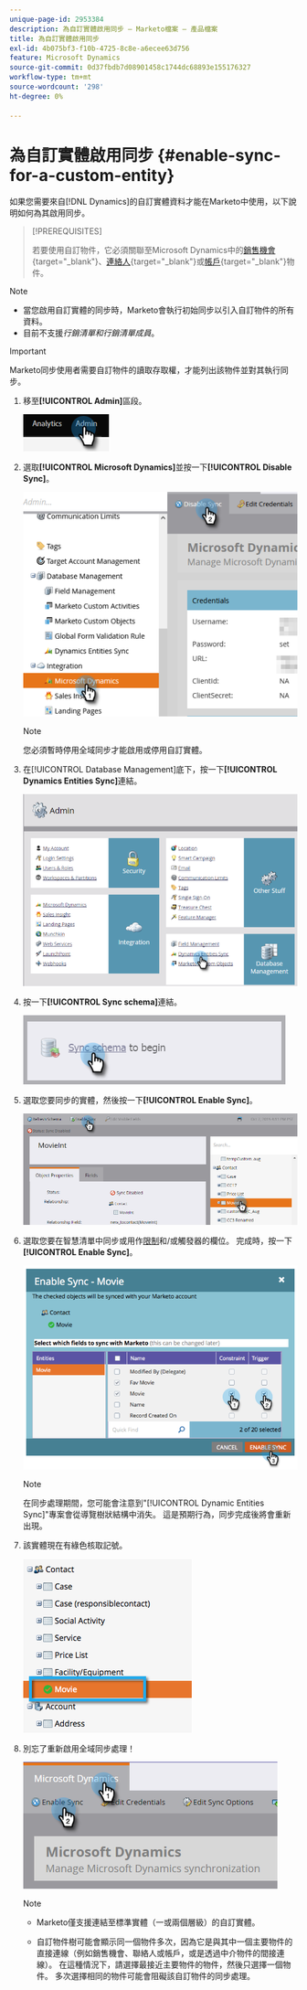 ```yaml
---
unique-page-id: 2953384
description: 為自訂實體啟用同步 — Marketo檔案 — 產品檔案
title: 為自訂實體啟用同步
exl-id: 4b075bf3-f10b-4725-8c8e-a6ecee63d756
feature: Microsoft Dynamics
source-git-commit: 0d37fbdb7d08901458c1744dc68893e155176327
workflow-type: tm+mt
source-wordcount: '298'
ht-degree: 0%

---
```


# 為自訂實體啟用同步 {#enable-sync-for-a-custom-entity}

如果您需要來自[!DNL Dynamics]的自訂實體資料才能在Marketo中使用，以下說明如何為其啟用同步。

>[!PREREQUISITES]
>
>若要使用自訂物件，它必須關聯至Microsoft Dynamics中的[銷售機會](/help/marketo/product-docs/crm-sync/microsoft-dynamics-sync/microsoft-dynamics-sync-details/microsoft-dynamics-sync-lead-sync.md){target="_blank"}、[連絡人](/help/marketo/product-docs/crm-sync/microsoft-dynamics-sync/microsoft-dynamics-sync-details/microsoft-dynamics-sync-contact-sync.md){target="_blank"}或[帳戶](/help/marketo/product-docs/crm-sync/microsoft-dynamics-sync/microsoft-dynamics-sync-details/microsoft-dynamics-sync-account-sync.md){target="_blank"}物件。

>[!NOTE]
>
>* 當您啟用自訂實體的同步時，Marketo會執行初始同步以引入自訂物件的所有資料。
>* 目前不支援&#x200B;_行銷清單和行銷清單成員_。

>[!IMPORTANT]
>
>Marketo同步使用者需要自訂物件的讀取存取權，才能列出該物件並對其執行同步。

1. 移至&#x200B;**[!UICONTROL Admin]**&#x200B;區段。

   ![](assets/enable-sync-for-a-custom-entity-1.png)

1. 選取&#x200B;**[!UICONTROL Microsoft Dynamics]**&#x200B;並按一下&#x200B;**[!UICONTROL Disable Sync]**。

   ![](assets/enable-sync-for-a-custom-entity-2.png)

   >[!NOTE]
   >
   >您必須暫時停用全域同步才能啟用或停用自訂實體。

1. 在[!UICONTROL Database Management]底下，按一下&#x200B;**[!UICONTROL Dynamics Entities Sync]**&#x200B;連結。

   ![](assets/enable-sync-for-a-custom-entity-3.png)

1. 按一下&#x200B;**[!UICONTROL Sync schema]**&#x200B;連結。

   ![](assets/enable-sync-for-a-custom-entity-4.png)

1. 選取您要同步的實體，然後按一下&#x200B;**[!UICONTROL Enable Sync]**。

   ![](assets/enable-sync-for-a-custom-entity-5.png)

1. 選取您要在智慧清單中同步或用作[限制](/help/marketo/product-docs/core-marketo-concepts/smart-lists-and-static-lists/using-smart-lists/add-a-constraint-to-a-smart-list-filter.md)和/或觸發器的欄位。 完成時，按一下&#x200B;**[!UICONTROL Enable Sync]**。

   ![](assets/enable-sync-for-a-custom-entity-6.png)

   >[!NOTE]
   >
   >在同步處理期間，您可能會注意到&quot;[!UICONTROL Dynamic Entities Sync]&quot;專案會從導覽樹狀結構中消失。 這是預期行為，同步完成後將會重新出現。

1. 該實體現在有綠色核取記號。

   ![](assets/enable-sync-for-a-custom-entity-7.png)

1. 別忘了重新啟用全域同步處理！

   ![](assets/enable-sync-for-a-custom-entity-8.png)

   >[!NOTE]
   >
   >* Marketo僅支援連結至標準實體（一或兩個層級）的自訂實體。
   >
   >* 自訂物件樹可能會顯示同一個物件多次，因為它是與其中一個主要物件的直接連線（例如銷售機會、聯絡人或帳戶，或是透過中介物件的間接連線）。 在這種情況下，請選擇最接近主要物件的物件，然後只選擇一個物件。 多次選擇相同的物件可能會阻礙該自訂物件的同步處理。
